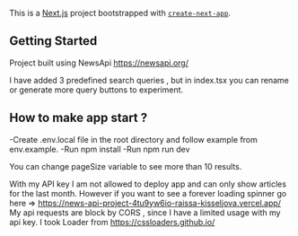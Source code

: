 This is a [Next.js](https://nextjs.org/) project bootstrapped with [`create-next-app`](https://github.com/vercel/next.js/tree/canary/packages/create-next-app).

## Getting Started
Project built using NewsApi https://newsapi.org/


I have added 3 predefined search queries , but in index.tsx you can rename or generate more query buttons to experiment. 

## How to make app start ? 
-Create .env.local file in the root directory and follow example from env.example.
-Run npm install
-Run npm run dev

You can change pageSize variable to see more than 10 results.

With my API key I am not allowed to deploy app and can only show articles for the last month. 
However if you want to see a forever loading spinner go here => https://news-api-project-4tu9yw6io-raissa-kisseljova.vercel.app/ 
My api requests are block by CORS , since I have a limited usage with my api key.
I took Loader from https://cssloaders.github.io/
